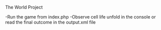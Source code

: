 The World Project

-Run the game from index.php
-Observe cell life unfold in the console or read the final outcome in the output.xml file